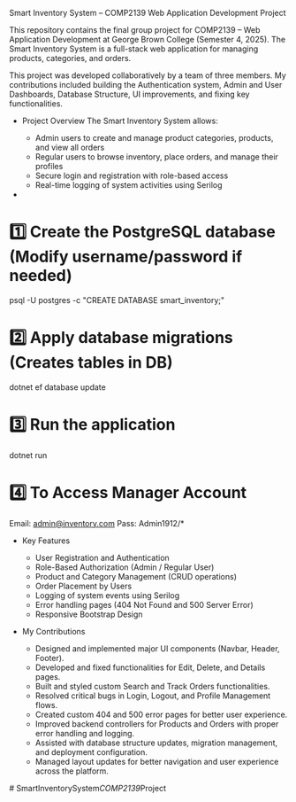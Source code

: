 
Smart Inventory System – COMP2139 Web Application Development Project

This repository contains the final group project for COMP2139 – Web Application Development at George Brown College (Semester 4, 2025).
The Smart Inventory System is a full-stack web application for managing products, categories, and orders.

This project was developed collaboratively by a team of three members.
My contributions included building the Authentication system, Admin and User Dashboards, Database Structure, UI improvements, and fixing key functionalities.

* Project Overview
  The Smart Inventory System allows:

  - Admin users to create and manage product categories, products, and view all orders
  - Regular users to browse inventory, place orders, and manage their profiles
  - Secure login and registration with role-based access
  - Real-time logging of system activities using Serilog

 
* 
# 1️⃣ Create the PostgreSQL database (Modify username/password if needed)
psql -U postgres -c "CREATE DATABASE smart_inventory;"

# 2️⃣ Apply database migrations (Creates tables in DB)
dotnet ef database update

# 3️⃣ Run the application
dotnet run 

# 4️⃣ To Access Manager Account 
Email: admin@inventory.com
Pass: Admin1912/*


 
* Key Features

  - User Registration and Authentication
  - Role-Based Authorization (Admin / Regular User)
  - Product and Category Management (CRUD operations)
  - Order Placement by Users
  - Logging of system events using Serilog
  - Error handling pages (404 Not Found and 500 Server Error)
  - Responsive Bootstrap Design
 
* My Contributions

  - Designed and implemented major UI components (Navbar, Header, Footer).
  - Developed and fixed functionalities for Edit, Delete, and Details pages.
  - Built and styled custom Search and Track Orders functionalities.
  - Resolved critical bugs in Login, Logout, and Profile Management flows.
  - Created custom 404 and 500 error pages for better user experience.
  - Improved backend controllers for Products and Orders with proper error handling and logging.
  - Assisted with database structure updates, migration management, and deployment configuration.
  - Managed layout updates for better navigation and user experience across the platform.



#   S m a r t I n v e n t o r y S y s t e m _ C O M P 2 1 3 9 _ P r o j e c t 
 
 
